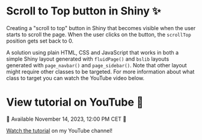 # Scroll to Top button in Shiny ✨ 

Creating a "scroll to top" button in Shiny that becomes visible when the user starts to scroll the page. When the user clicks on the button, the `scrollTop` position gets set back to 0. 

A solution using plain HTML, CSS and JavaScript that works in both a simple Shiny layout generated with `fluidPage()` and `bslib` layouts generated with `page_navbar()` and `page_sidebar()`. Note that other layout might require other classes to be targeted. For more information about what class to target you can watch the YouTube video below.

# View tutorial on YouTube 🎥 

🚧 Available November 14, 2023, 12:00 PM CET 🚧 

[Watch the tutorial](https://youtu.be/8p0-MQp91QU) on my YouTube channel! 

